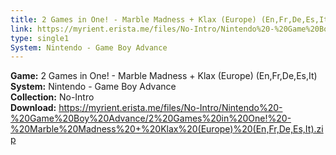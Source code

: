```yaml
---
title: 2 Games in One! - Marble Madness + Klax (Europe) (En,Fr,De,Es,It)
link: https://myrient.erista.me/files/No-Intro/Nintendo%20-%20Game%20Boy%20Advance/2%20Games%20in%20One!%20-%20Marble%20Madness%20+%20Klax%20(Europe)%20(En,Fr,De,Es,It).zip
type: single1
System: Nintendo - Game Boy Advance
---
```

<b>Game:</b> 2 Games in One! - Marble Madness + Klax (Europe) (En,Fr,De,Es,It)<br>
<b>System:</b> Nintendo - Game Boy Advance<br>
<b>Collection:</b> No-Intro<br>
<b>Download:</b> https://myrient.erista.me/files/No-Intro/Nintendo%20-%20Game%20Boy%20Advance/2%20Games%20in%20One!%20-%20Marble%20Madness%20+%20Klax%20(Europe)%20(En,Fr,De,Es,It).zip